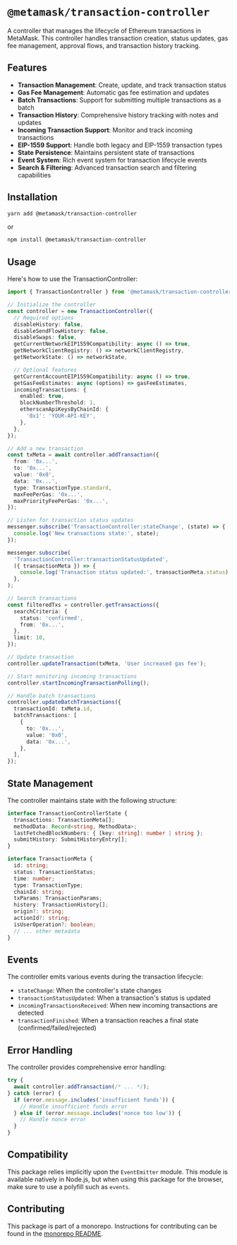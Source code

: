 # `@metamask/transaction-controller`

A controller that manages the lifecycle of Ethereum transactions in MetaMask. This controller handles transaction creation, status updates, gas fee management, approval flows, and transaction history tracking.

## Features

- **Transaction Management**: Create, update, and track transaction status
- **Gas Fee Management**: Automatic gas fee estimation and updates
- **Batch Transactions**: Support for submitting multiple transactions as a batch
- **Transaction History**: Comprehensive history tracking with notes and updates
- **Incoming Transaction Support**: Monitor and track incoming transactions
- **EIP-1559 Support**: Handle both legacy and EIP-1559 transaction types
- **State Persistence**: Maintains persistent state of transactions
- **Event System**: Rich event system for transaction lifecycle events
- **Search & Filtering**: Advanced transaction search and filtering capabilities

## Installation

```bash
yarn add @metamask/transaction-controller
```

or

```bash
npm install @metamask/transaction-controller
```

## Usage

Here's how to use the TransactionController:

```typescript
import { TransactionController } from '@metamask/transaction-controller';

// Initialize the controller
const controller = new TransactionController({
  // Required options
  disableHistory: false,
  disableSendFlowHistory: false,
  disableSwaps: false,
  getCurrentNetworkEIP1559Compatibility: async () => true,
  getNetworkClientRegistry: () => networkClientRegistry,
  getNetworkState: () => networkState,

  // Optional features
  getCurrentAccountEIP1559Compatibility: async () => true,
  getGasFeeEstimates: async (options) => gasFeeEstimates,
  incomingTransactions: {
    enabled: true,
    blockNumberThreshold: 1,
    etherscanApiKeysByChainId: {
      '0x1': 'YOUR-API-KEY',
    },
  },
});

// Add a new transaction
const txMeta = await controller.addTransaction({
  from: '0x...',
  to: '0x...',
  value: '0x0',
  data: '0x...',
  type: TransactionType.standard,
  maxFeePerGas: '0x...',
  maxPriorityFeePerGas: '0x...',
});

// Listen for transaction status updates
messenger.subscribe('TransactionController:stateChange', (state) => {
  console.log('New transactions state:', state);
});

messenger.subscribe(
  'TransactionController:transactionStatusUpdated',
  ({ transactionMeta }) => {
    console.log('Transaction status updated:', transactionMeta.status);
  },
);

// Search transactions
const filteredTxs = controller.getTransactions({
  searchCriteria: {
    status: 'confirmed',
    from: '0x...',
  },
  limit: 10,
});

// Update transaction
controller.updateTransaction(txMeta, 'User increased gas fee');

// Start monitoring incoming transactions
controller.startIncomingTransactionPolling();

// Handle batch transactions
controller.updateBatchTransactions({
  transactionId: txMeta.id,
  batchTransactions: [
    {
      to: '0x...',
      value: '0x0',
      data: '0x...',
    },
  ],
});
```

## State Management

The controller maintains state with the following structure:

```typescript
interface TransactionControllerState {
  transactions: TransactionMeta[];
  methodData: Record<string, MethodData>;
  lastFetchedBlockNumbers: { [key: string]: number | string };
  submitHistory: SubmitHistoryEntry[];
}

interface TransactionMeta {
  id: string;
  status: TransactionStatus;
  time: number;
  type: TransactionType;
  chainId: string;
  txParams: TransactionParams;
  history: TransactionHistory[];
  origin?: string;
  actionId?: string;
  isUserOperation?: boolean;
  // ... other metadata
}
```

## Events

The controller emits various events during the transaction lifecycle:

- `stateChange`: When the controller's state changes
- `transactionStatusUpdated`: When a transaction's status is updated
- `incomingTransactionsReceived`: When new incoming transactions are detected
- `transactionFinished`: When a transaction reaches a final state (confirmed/failed/rejected)

## Error Handling

The controller provides comprehensive error handling:

```typescript
try {
  await controller.addTransaction(/* ... */);
} catch (error) {
  if (error.message.includes('insufficient funds')) {
    // Handle insufficient funds error
  } else if (error.message.includes('nonce too low')) {
    // Handle nonce error
  }
}
```

## Compatibility

This package relies implicitly upon the `EventEmitter` module. This module is available natively in Node.js, but when using this package for the browser, make sure to use a polyfill such as `events`.

## Contributing

This package is part of a monorepo. Instructions for contributing can be found in the [monorepo README](https://github.com/MetaMask/core#readme).
